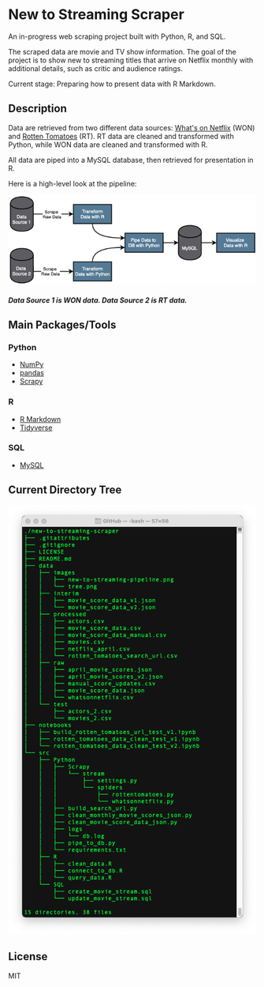 # New to Streaming Scraper

An in-progress web scraping project built with Python, R, and SQL. 

The scraped data are movie and TV show information. The goal of the project is to show new to streaming titles that arrive on Netflix monthly with additional details, such as critic and audience ratings.

Current stage: Preparing how to present data with R Markdown.

## Description

Data are retrieved from two different data sources: [What's on Netflix](https://www.whats-on-netflix.com) (WON) and [Rotten Tomatoes](https://www.rottentomatoes.com) (RT). RT data are cleaned and transformed with Python, while WON data are cleaned and transformed with R.

All data are piped into a MySQL database, then retrieved for presentation in R.

Here is a high-level look at the pipeline:<br>

![Pipeline](https://github.com/charlesdungy/new-to-streaming-scraper/blob/main/data/images/new-to-streaming-pipeline.png?raw=true)

##### Data Source 1 is WON data. Data Source 2 is RT data.

## Main Packages/Tools

### Python

* [NumPy](https://numpy.org)
* [pandas](https://pandas.pydata.org)
* [Scrapy](https://scrapy.org)

### R

* [R Markdown](https://rmarkdown.rstudio.com)
* [Tidyverse](https://www.tidyverse.org)

### SQL

* [MySQL](https://www.mysql.com)

## Current Directory Tree

![tree](https://github.com/charlesdungy/new-to-streaming-scraper/blob/main/data/images/tree.png?raw=true)

## License

MIT